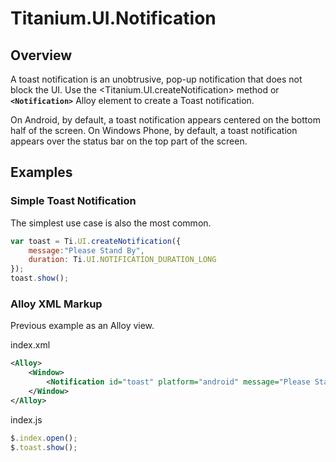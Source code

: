 # Titanium.UI.Notification

<TypeHeader/>

## Overview

A toast notification is an unobtrusive, pop-up notification that does not
block the UI. Use the <Titanium.UI.createNotification> method or **`<Notification>`** Alloy element 
to create a Toast notification.

On Android, by default, a toast notification appears centered on the bottom half of the screen.
On Windows Phone, by default, a toast notification appears over the status bar on the top part
of the screen.

## Examples

### Simple Toast Notification

The simplest use case is also the most common.

``` js
var toast = Ti.UI.createNotification({
    message:"Please Stand By",
    duration: Ti.UI.NOTIFICATION_DURATION_LONG
});
toast.show();
```

### Alloy XML Markup

Previous example as an Alloy view.

index.xml
``` xml
<Alloy>
    <Window>
        <Notification id="toast" platform="android" message="Please Stand By" duration="Ti.UI.NOTIFICATION_DURATION_LONG" />
    </Window>
</Alloy>
```

index.js
``` js
$.index.open();
$.toast.show();
```

<ApiDocs/>
